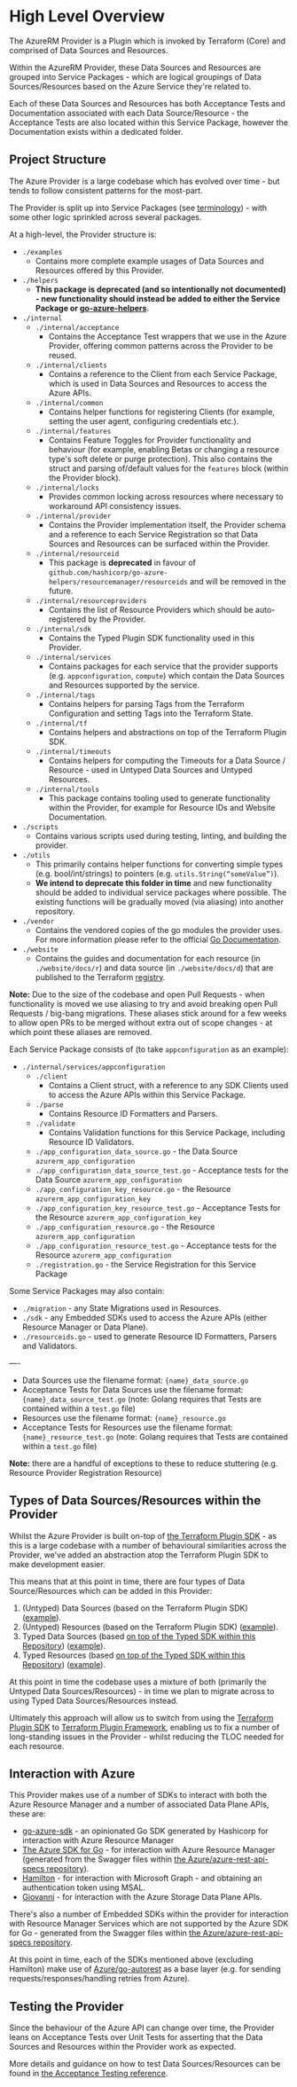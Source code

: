 # High Level Overview

The AzureRM Provider is a Plugin which is invoked by Terraform (Core) and comprised of Data Sources and Resources.

Within the AzureRM Provider, these Data Sources and Resources are grouped into Service Packages - which are logical groupings of Data Sources/Resources based on the Azure Service they're related to.

Each of these Data Sources and Resources has both Acceptance Tests and Documentation associated with each Data Source/Resource - the Acceptance Tests are also located within this Service Package, however the Documentation exists within a dedicated folder.

## Project Structure

The Azure Provider is a large codebase which has evolved over time - but tends to follow consistent patterns for the most-part.

The Provider is split up into Service Packages (see [terminology](reference-glossary.md)) - with some other logic sprinkled across several packages.

At a high-level, the Provider structure is:

* `./examples`
    * Contains more complete example usages of Data Sources and Resources offered by this Provider.
* `./helpers`
    * **This package is deprecated (and so intentionally not documented) - new functionality should instead be added to either the Service Package or [go-azure-helpers](https://github.com/hashicorp/go-azure-helpers)**.
* `./internal`
    * `./internal/acceptance`
        * Contains the Acceptance Test wrappers that we use in the Azure Provider, offering common patterns across the Provider to be reused.
    * `./internal/clients`
        * Contains a reference to the Client from each Service Package, which is used in Data Sources and Resources to access the Azure APIs.
    * `./internal/common`
        * Contains helper functions for registering Clients (for example, setting the user agent, configuring credentials etc.).
    * `./internal/features`
        * Contains Feature Toggles for Provider functionality and behaviour (for example, enabling Betas or changing a resource type's soft delete or purge protection). This also contains the struct and parsing of/default values for the `features` block (within the Provider block).
    * `./internal/locks`
        * Provides common locking across resources where necessary to workaround API consistency issues.
    * `./internal/provider`
        * Contains the Provider implementation itself, the Provider schema and a reference to each Service Registration so that Data Sources and Resources can be surfaced within the Provider.
    * `./internal/resourceid`
        * This package is **deprecated** in favour of `github.com/hashicorp/go-azure-helpers/resourcemanager/resourceids` and will be removed in the future.
    * `./internal/resourceproviders`
        * Contains the list of Resource Providers which should be auto-registered by the Provider.
    * `./internal/sdk`
        * Contains the Typed Plugin SDK functionality used in this Provider.
    * `./internal/services`
        * Contains packages for each service that the provider supports (e.g. `appconfiguration`, `compute`) which contain the Data Sources and Resources supported by the service.
    * `./internal/tags`
        * Contains helpers for parsing Tags from the Terraform Configuration and setting Tags into the Terraform State.
    * `./internal/tf`
        * Contains helpers and abstractions on top of the Terraform Plugin SDK.
    * `./internal/timeouts`
        * Contains helpers for computing the Timeouts for a Data Source / Resource - used in Untyped Data Sources and Untyped Resources.
    * `./internal/tools`
        * This package contains tooling used to generate functionality within the Provider, for example for Resource IDs and Website Documentation.
* `./scripts`
    * Contains various scripts used during testing, linting, and building the provider.
* `./utils`
    * This primarily contains helper functions for converting simple types (e.g. bool/int/strings) to pointers (e.g. `utils.String(“someValue”)`).
    * **We intend to deprecate this folder in time** and new functionality should be added to individual service packages where possible. The existing functions will be gradually moved (via aliasing) into another repository.
* `./vendor`
    * Contains the vendored copies of the go modules the provider uses. For more information please refer to the official [Go Documentation](https://go.dev/ref/mod#vendoring).
* `./website`
    * Contains the guides and documentation for each resource (in `./website/docs/r`) and data source (in `./website/docs/d`) that are published to the Terraform [registry](https://registry.terraform.io/providers/hashicorp/azurerm/latest/docs).

**Note:** Due to the size of the codebase and open Pull Requests - when functionality is moved we use aliasing to try and avoid breaking open Pull Requests / big-bang migrations. These aliases stick around for a few weeks to allow open PRs to be merged without extra out of scope changes - at which point these aliases are removed.

Each Service Package consists of (to take `appconfiguration` as an example):

* `./internal/services/appconfiguration`
    * `./client`
        * Contains a Client struct, with a reference to any SDK Clients used to access the Azure APIs within this Service Package.
    * `./parse`
        * Contains Resource ID Formatters and Parsers.
    * `./validate`
        * Contains Validation functions for this Service Package, including Resource ID Validators.
    * `./app_configuration_data_source.go` - the Data Source `azurerm_app_configuration`
    * `./app_configuration_data_source_test.go` - Acceptance tests for the Data Source `azurerm_app_configuration`
    * `./app_configuration_key_resource.go` - the Resource `azurerm_app_configuration_key`
    * `./app_configuration_key_resource_test.go` - Acceptance Tests for the Resource `azurerm_app_configuration_key`
    * `./app_configuration_resource.go` - the Resource `azurerm_app_configuration`
    * `./app_configuration_resource_test.go` - Acceptance tests for the Resource `azurerm_app_configuration`
    * `./registration.go` - the Service Registration for this Service Package

Some Service Packages may also contain:

* `./migration` - any State Migrations used in Resources.
* `./sdk` - any Embedded SDKs used to access the Azure APIs (either Resource Manager or Data Plane).
* `./resourceids.go` - used to generate Resource ID Formatters, Parsers and Validators.

—-

* Data Sources use the filename format: `{name}_data_source.go`
* Acceptance Tests for Data Sources use the filename format: `{name}_data_source_test.go` (note: Golang requires that Tests are contained within a `test.go` file)
* Resources use the filename format: `{name}_resource.go`
* Acceptance Tests for Resources use the filename format: `{name}_resource_test.go` (note: Golang requires that Tests are contained within a `test.go` file)

**Note:** there are a handful of exceptions to these to reduce stuttering (e.g. Resource Provider Registration Resource)

## Types of Data Sources/Resources within the Provider

Whilst the Azure Provider is built on-top of [the Terraform Plugin SDK](https://github.com/hashicorp/terraform-plugin-sdk) - as this is a large codebase with a number of behavioural similarities across the Provider, we've added an abstraction atop the Terraform Plugin SDK to make development easier.

This means that at this point in time, there are four types of Data Source/Resources which can be added in this Provider:

1. (Untyped) Data Sources (based on the Terraform Plugin SDK) ([example](https://github.com/hashicorp/terraform-provider-azurerm/blob/2ff15cca48adc7315f67d8b653409e621963ca64/internal/services/search/search_service_data_source.go#L16-L131)).
2. (Untyped) Resources (based on the Terraform Plugin SDK) ([example](https://github.com/hashicorp/terraform-provider-azurerm/blob/2ff15cca48adc7315f67d8b653409e621963ca64/internal/services/search/search_service_resource.go#L24-L289)).
3. Typed Data Sources (based [on top of the Typed SDK within this Repository](https://github.com/hashicorp/terraform-provider-azurerm/tree/main/internal/sdk)) ([example](XXX)).
4. Typed Resources (based [on top of the Typed SDK within this Repository](https://github.com/hashicorp/terraform-provider-azurerm/tree/main/internal/sdk)) ([example](XXX)).

At this point in time the codebase uses a mixture of both (primarily the Untyped Data Sources/Resources) - in time we plan to migrate across to using Typed Data Sources/Resources instead.

Ultimately this approach will allow us to switch from using the [Terraform Plugin SDK](https://github.com/hashicorp/terraform-plugin-sdk) to [Terraform Plugin Framework](https://github.com/hashicorp/terraform-plugin-framework), enabling us to fix a number of long-standing issues in the Provider - whilst reducing the TLOC needed for each resource.

## Interaction with Azure

This Provider makes use of a number of SDKs to interact with both the Azure Resource Manager and a number of associated Data Plane APIs, these are:

* [go-azure-sdk](https://github.com/hashicorp/go-azure-sdk) - an opinionated Go SDK generated by Hashicorp for interaction with Azure Resource Manager
* [The Azure SDK for Go](https://github.com/Azure/azure-sdk-for-go) - for interaction with Azure Resource Manager (generated from the Swagger files within [the Azure/azure-rest-api-specs repository](https://github.com/Azure/azure-rest-api-specs)).
* [Hamilton](https://github.com/manicminer/hamilton) - for interaction with Microsoft Graph - and obtaining an authentication token using MSAL.
* [Giovanni](https://github.com/jackofallops/giovanni) - for interaction with the Azure Storage Data Plane APIs.

There's also a number of Embedded SDKs within the provider for interaction with Resource Manager Services which are not supported by the Azure SDK for Go - generated from the Swagger files within [the Azure/azure-rest-api-specs repository](https://github.com/Azure/azure-rest-api-specs).

At this point in time, each of the SDKs mentioned above (excluding Hamilton) make use of [Azure/go-autorest](https://github.com/Azure/go-autorest) as a base layer (e.g. for sending requests/responses/handling retries from Azure).

## Testing the Provider

Since the behaviour of the Azure API can change over time, the Provider leans on Acceptance Tests over Unit Tests for asserting that the Data Sources and Resources within the Provider work as expected.

More details and guidance on how to test Data Sources/Resources can be found in [the Acceptance Testing reference](reference-acceptance-testing.md).
